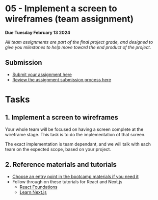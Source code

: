 # 05 - Implement a screen to wireframes (team assignment)

**Due Tuesday February 13 2024**

_All team assignments are part of the final project grade, and designed to give you milestones to help move toward the end product of the project._

## Submission

- [Submit your assignment here](https://github.com/digital-product-jam-2024/course/issues/5)
- [Review the assignment submission process here](https://github.com/digital-product-jam-2024/course#assignments)

# Tasks

## 1. Implement a screen to wireframes

Your whole team will be focused on having a screen complete at the wireframe stage. This task is to do the implementation of that screen.

The exact implementation is team dependant, and we will talk with each team on the expected scope, based on your project.

## 2. Reference materials and tutorials

- [Choose an entry point in the bootcamp materials if you need it](https://github.com/digital-product-jam-2024#bootcamp)
- Follow through on these tutorials for React and Next.js
  - [React Foundations](https://nextjs.org/learn/react-foundations)
  - [Learn Next.js](https://nextjs.org/learn/dashboard-app)
